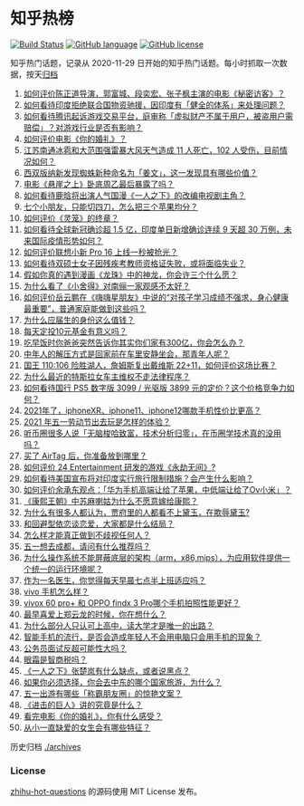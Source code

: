 # 知乎热榜
[![Build Status](https://github.com/ToWeLong/zhihu-hot-questions/workflows/CI/badge.svg)](https://github.com/ToWeLong/zhihu-hot-questions/actions)
[![GitHub language](https://img.shields.io/badge/language-golang-orange.svg)](https://golang.org/)
[![GitHub license](https://img.shields.io/github/license/ToWeLong/zhihu-hot-questions)](https://github.com/ToWeLong/zhihu-hot-questions/blob/main/LICENSE)

知乎热门话题，记录从 2020-11-29 日开始的知乎热门话题。每小时抓取一次数据，按天[归档](./archives)

<!-- BEGIN -->

1. [如何评价陈正道导演，郭富城、段奕宏、张子枫主演的电影《秘密访客》？](https://www.zhihu.com/question/404670407)
1. [如何看待印度拒绝联合国物资驰援，因印度有「健全的体系」来处理问题？](https://www.zhihu.com/question/457285008)
1. [如何看待腾讯起诉游戏交易平台，庭审称「虚拟财产不属于用户，被盗用户需赔偿」？对游戏行业是否有影响？](https://www.zhihu.com/question/457298163)
1. [如何评价电影《你的婚礼》？](https://www.zhihu.com/question/437513111)
1. [江苏南通冰雹和大范围强雷暴大风天气造成 11 人死亡，102 人受伤，目前情况如何？](https://www.zhihu.com/question/457376709)
1. [西双版纳新发现蜘蛛新种命名为「姜文」，这一发现具有哪些价值？](https://www.zhihu.com/question/457371552)
1. [电影《悬崖之上》卧底周乙最后暴露了吗？](https://www.zhihu.com/question/457192408)
1. [如何看待鹿晗将出演人气国漫《一人之下》的改编电视剧主角？](https://www.zhihu.com/question/457280792)
1. [七个小朋友，只能切四刀，怎么把三个苹果均分？](https://www.zhihu.com/question/297440538)
1. [如何评价《灵笼》的终章？](https://www.zhihu.com/question/457072944)
1. [如何看待全球新冠确诊超 1.5 亿，印度单日新增确诊连续 9 天超 30 万例，未来国际疫情形势如何？](https://www.zhihu.com/question/457368252)
1. [如何评价联想小新 Pro 16 上线一秒被抢光？](https://www.zhihu.com/question/457352947)
1. [如何看待双硕士女子因残疾考教师资格证失败，或将面临失业？](https://www.zhihu.com/question/457095862)
1. [假如你真的遇到漫画《龙珠》中的神龙，你会许三个什么愿？](https://www.zhihu.com/question/456392675)
1. [为什么看了《小舍得》对南俪一家观感不太好？](https://www.zhihu.com/question/456348765)
1. [如何评价岳云鹏在《嗨嗨星朋友》中说的“对孩子学习成绩不强求，身心健康最重要”，普通家庭能做到这些吗？](https://www.zhihu.com/question/457319770)
1. [为什么应届生的身份这么值钱？](https://www.zhihu.com/question/296366864)
1. [每天定投10元基金有意义吗？](https://www.zhihu.com/question/400408500)
1. [吃早饭时你爸爸突然告诉你其实你们家有300亿，你会怎么办？](https://www.zhihu.com/question/447823721)
1. [中年人的解压方式是回家前在车里安静坐会，那青年人呢？](https://www.zhihu.com/question/390992174)
1. [国王 110:106 险胜湖人，詹姆斯复出戴维斯 22+11，如何评价这场比赛？](https://www.zhihu.com/question/457373826)
1. [为什么最近的特斯拉女车主维权不走法律程序？](https://www.zhihu.com/question/457223564)
1. [如何看待国行 PS5 数字版 3099 / 光驱版 3899 元的定价？这个价格竞争力如何？](https://www.zhihu.com/question/457109755)
1. [2021年了，iphoneXR、iphone11、iphone12哪款手机性价比更高？](https://www.zhihu.com/question/437168015)
1. [2021 年五一劳动节出去玩是怎样的体验？](https://www.zhihu.com/question/454814759)
1. [听币圈很多人说「无脑梭哈致富，技术分析归零」，在币圈学技术真的没用吗？](https://www.zhihu.com/question/430408791)
1. [买了 AirTag 后，你准备放到哪里？](https://www.zhihu.com/question/455714523)
1. [如何评价 24 Entertainment 研发的游戏《永劫无间》?](https://www.zhihu.com/question/361077302)
1. [如何看待美国宣布将对印度实行旅行限制措施？会产生什么影响？](https://www.zhihu.com/question/457369354)
1. [如何评价余承东观点：「华为手机高端让给了苹果，中低端让给了Ov小米」？](https://www.zhihu.com/question/457258690)
1. [《康熙王朝》中苏麻喇姑为什么不愿意嫁给康熙？](https://www.zhihu.com/question/300234602)
1. [为什么有很多人都认为，贾府里的人都看不上黛玉，在欺辱黛玉?](https://www.zhihu.com/question/457089903)
1. [和回避型依恋谈恋爱，大家都是什么结局？](https://www.zhihu.com/question/363459915)
1. [怎么样才能真正做到不歧视任何人？](https://www.zhihu.com/question/30787791)
1. [五一想去成都，请问有什么推荐吗？](https://www.zhihu.com/question/454765725)
1. [为什么操作系统不能屏蔽底层的架构（arm，x86,mips），为应用软件提供一个统一的运行环境呢？](https://www.zhihu.com/question/456940000)
1. [作为一名医生，你觉得每天早晨七点半上班适应吗？](https://www.zhihu.com/question/457058230)
1. [vivo 手机怎么样？](https://www.zhihu.com/question/360516738)
1. [vivox 60 pro+ 和 OPPO findx 3 Pro哪个手机拍照性能更好？](https://www.zhihu.com/question/456056216)
1. [最早喜爱上郑云龙的时候，你在想什么？](https://www.zhihu.com/question/454965660)
1. [为什么部分人只认可上高中，读大学才是唯一的出路？](https://www.zhihu.com/question/454929611)
1. [智能手机的流行，是否会造成年轻人不会用电脑只会用手机的现象？](https://www.zhihu.com/question/455892171)
1. [公务员面试反超可能性大吗？](https://www.zhihu.com/question/268363662)
1. [眼霜是智商税吗？](https://www.zhihu.com/question/66532432)
1. [《一人之下》张楚岚有什么缺点，或者说黑点？](https://www.zhihu.com/question/297971811)
1. [如果你必须选择，你会去中东的哪个国家旅游，为什么？](https://www.zhihu.com/question/457047575)
1. [五一出游有哪些「称霸朋友圈」的惊艳文案？](https://www.zhihu.com/question/454902075)
1. [《进击的巨人》讲的究竟是什么？](https://www.zhihu.com/question/20664147)
1. [看完电影《你的婚礼》，你有什么感受？](https://www.zhihu.com/question/374487776)
1. [从小一直缺爱的女生会有哪些特征？](https://www.zhihu.com/question/279159280)

<!-- END -->

历史归档 [./archives](./archives)


### License
[zhihu-hot-questions](https://github.com/towelong/zhihu-hot-questions) 的源码使用 MIT License 发布。